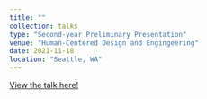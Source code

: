 ```yaml
---
title: ""
collection: talks
type: "Second-year Preliminary Presentation"
venue: "Human-Centered Design and Engingeering"
date: 2021-11-18
location: "Seattle, WA"
---
```


<a href="https://docs.google.com/presentation/d/1rQ2wXwDSG8dtxZ23G69tP_m_GH1D046WsC4P8ISuFmM/edit?usp=sharing">View the talk here!</a>
